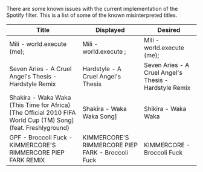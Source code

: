 There are some known issues with the current implementation of the Spotify filter.
This is a list of some of the known misinterpreted titles.

| Title | Displayed | Desired |
| --- | --- | --- |
| Mili - world.execute (me); | Mili - world.execute ; | Mili - world.execute (me); |
| Seven Aries - A Cruel Angel's Thesis - Hardstyle Remix | Hardstyle - A Cruel Angel's Thesis | Seven Aries - A Cruel Angel's Thesis - Hardstyle Remix |
| Shakira - Waka Waka (This Time for Africa) [The Official 2010 FIFA World Cup (TM) Song] (feat. Freshlyground) | Shakira - Waka Waka Song] | Shikira - Waka Waka |
| GPF - Broccoli Fuck - KIMMERCORE'S RIMMERCORE PIEP FARK REMIX | KIMMERCORE'S RIMMERCORE PIEP FARK - Broccoli Fuck | KIMMERCORE - Broccoli Fuck |